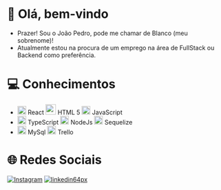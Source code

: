 # 👋 Olá, bem-vindo
- Prazer! Sou o João Pedro, pode me chamar de Blanco (meu sobrenome)! <br/>
- Atualmente estou na procura de um emprego na área de FullStack ou Backend como preferência. <br/>

# 💻 Conhecimentos
- <img src="https://www.svgrepo.com/show/303500/react-1-logo.svg" width=20 /> React <img src="https://www.svgrepo.com/show/452228/html-5.svg" width=24 /> HTML 5 <img src="https://www.svgrepo.com/show/452045/js.svg" width=20 /> JavaScript
- <img src="https://upload.wikimedia.org/wikipedia/commons/4/4c/Typescript_logo_2020.svg" width=20 /> TypeScript <img src="https://www.svgrepo.com/show/378837/node.svg" width=20 /> NodeJs <img src="https://sequelize.org/img/logo.svg" width=20 />  Sequelize
- <img src="https://www.svgrepo.com/show/362059/database.svg" width=20 /> MySql <img src="https://www.vectorlogo.zone/logos/trello/trello-tile.svg" width=20 />  Trello <br/>

# 🌐 Redes Sociais
[![Instagram](https://github.com/Joblanco88/Joblanco88/assets/96481575/64cdde4d-5357-402d-adee-bda33c216863)](https://www.instagram.com/joao.blanco.1/)
[![linkedin64px](https://github.com/Joblanco88/Joblanco88/assets/96481575/ac4ae92b-682e-4c93-8a60-e22bcfd04144)](https://www.linkedin.com/in/joao-pedro-r-6bb52321b/)
